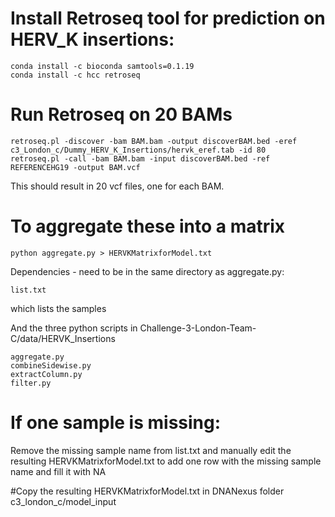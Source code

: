 # Install Retroseq tool for prediction on HERV_K insertions:

```
conda install -c bioconda samtools=0.1.19
conda install -c hcc retroseq
```

# Run Retroseq on 20 BAMs
```
retroseq.pl -discover -bam BAM.bam -output discoverBAM.bed -eref c3_London_c/Dummy_HERV_K_Insertions/hervk_eref.tab -id 80
retroseq.pl -call -bam BAM.bam -input discoverBAM.bed -ref REFERENCEHG19 -output BAM.vcf
```

This should result in 20 vcf files, one for each BAM.

# To aggregate these into a matrix


```python aggregate.py > HERVKMatrixforModel.txt```

Dependencies - need to be in the same directory as aggregate.py:
```
list.txt
```
which lists the samples

And the three python scripts in Challenge-3-London-Team-C/data/HERVK_Insertions
```
aggregate.py
combineSidewise.py
extractColumn.py
filter.py
```

# If one sample is missing:
Remove the missing sample name from list.txt and manually edit the resulting HERVKMatrixforModel.txt to add one row with the missing sample name and fill it with NA

#Copy the resulting HERVKMatrixforModel.txt in DNANexus folder c3_london_c/model_input
